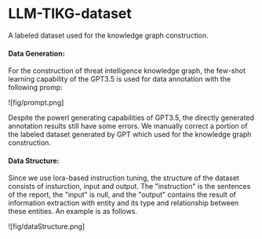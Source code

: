 # LLM-TIKG-dataset

A labeled dataset used for the knowledge graph construction. 

#### Data Generation:

For the construction of  threat intelligence  knowledge graph,  the few-shot learning capability of the GPT3.5 is used for data annotation with the following promp:

![fig/prompt.png]

Despite the powerl generating capabilities of GPT3.5, the directly generated annotation results still have some errors. We manually correct a portion of the labeled dataset generated by GPT which used for the knowledge graph construction. 

#### Data Structure:

Since we use lora-based instruction tuning, the structure of the dataset consists of insturction, input and output. The "instruction" is the sentences of the report, the "input" is null, and the "output" contains the result of information extraction with entity and its type and relationship between these entities. An example is as follows.

![fig/dataStructure.png]
